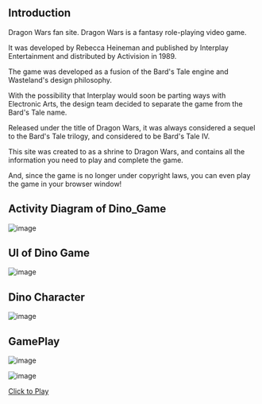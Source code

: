 ## Introduction

Dragon Wars fan site. Dragon Wars is a fantasy role-playing video game.


It was developed by Rebecca Heineman and published by Interplay Entertainment and distributed by Activision in 1989.

The game was developed as a fusion of the Bard's Tale engine and Wasteland's design philosophy. 

With the possibility that Interplay would soon be parting ways with Electronic Arts, the design team decided to separate the game from the Bard's Tale name.

Released under the title of Dragon Wars, it was always considered a sequel to the Bard's Tale trilogy, and considered to be Bard's Tale IV. 

This site was created to as a shrine to Dragon Wars, and contains all the information you need to play and complete the game. 

And, since the game is no longer under copyright laws, you can even play the game in your browser window!

## Activity Diagram of Dino_Game

![image](https://user-images.githubusercontent.com/61939693/153766816-fbe0fae8-7031-486d-abaf-60097a015a89.png)


## UI of Dino Game

![image](https://user-images.githubusercontent.com/61939693/153766742-068fa9a0-5cba-4895-b20a-39c2a28758c6.png)

## Dino Character 

![image](https://user-images.githubusercontent.com/61939693/153766763-d72a1e4e-9fe4-4d63-a3d6-248fe3648f84.png)



## GamePlay


![image](https://user-images.githubusercontent.com/61939693/153766773-436efdce-ab74-4844-82ad-f02f3b9c88ed.png)




![image](https://user-images.githubusercontent.com/61939693/153766791-1909b7a2-78de-4336-aa5c-3eae551f5071.png)


<a href="https://jhavishesh.github.io/Dino_Game/">Click to Play</a>
